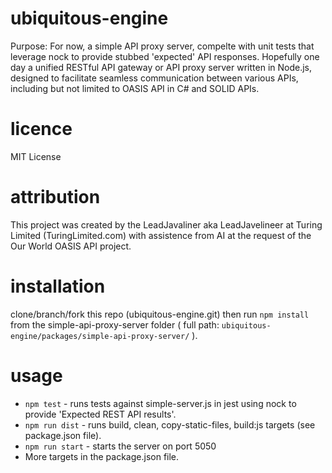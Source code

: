 # ubiquitous-engine
Purpose: For now, a simple API proxy server, compelte with unit tests that leverage nock to provide stubbed 'expected' API responses.  Hopefully one day a unified RESTful API gateway or API proxy server written in Node.js, designed to facilitate seamless communication between various APIs, including but not limited to OASIS API in C# and SOLID APIs.

# licence
MIT License

# attribution
This project was created by the LeadJavaliner aka LeadJavelineer at Turing Limited (TuringLimited.com) with assistence from AI at the request of the Our World OASIS API project.

# installation 
clone/branch/fork this repo (ubiquitous-engine.git) then run ```npm install``` from the simple-api-proxy-server folder ( full path: ```ubiquitous-engine/packages/simple-api-proxy-server/``` ).

# usage
* ```npm test``` - runs tests against simple-server.js in jest using nock to provide 'Expected REST API results'.
* ```npm run dist``` - runs build, clean, copy-static-files, build:js targets (see package.json file).
* ```npm run start``` - starts the server on port 5050
* More targets in the package.json file.
